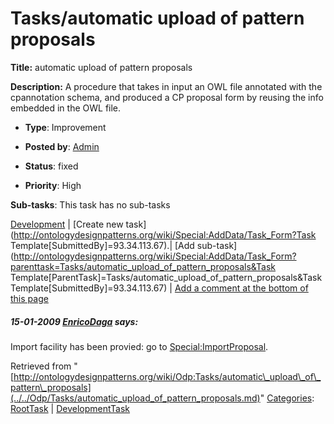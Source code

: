 #  Tasks/automatic upload of pattern proposals


__Title:__ automatic upload of pattern proposals


__Description:__ A procedure that takes in input an OWL file annotated with the cpannotation schema, and produced a CP proposal form by reusing the info embedded in the OWL file. 


  





* __Type__: Improvement
* __Posted by__: [Admin](http://ontologydesignpatterns.org/wiki/index.php?title=User:Admin&action=edit&redlink=1 "User:Admin (not yet written)")
* __Status__: fixed


* __Priority__: High




__Sub-tasks__:
This task has no sub-tasks




[Development](../../Odp/Development.md "Odp:Development") | [Create new task](http://ontologydesignpatterns.org/wiki/Special:AddData/Task_Form?Task Template[SubmittedBy]=93.34.113.67).| [Add sub-task](http://ontologydesignpatterns.org/wiki/Special:AddData/Task_Form?parenttask=Tasks/automatic_upload_of_pattern_proposals&Task Template[ParentTask]=Tasks/automatic_upload_of_pattern_proposals&Task Template[SubmittedBy]=93.34.113.67) | [Add a comment at the bottom of this page](http://ontologydesignpatterns.org/wiki/index.php?title=Odp:Add_comment&target=Odp:Tasks/automatic_upload_of_pattern_proposals#New_comment "http://ontologydesignpatterns.org/wiki/index.php?title=Odp:Add_comment&target=Odp:Tasks/automatic_upload_of_pattern_proposals#New_comment")
#####  15-01-2009 [EnricoDaga](../../User/EnricoDaga.md "User:EnricoDaga") says:


Import facility has been provied: go to [Special:ImportProposal](http://ontologydesignpatterns.org/wiki/Special:ImportProposal "Special:ImportProposal").





Retrieved from "[http://ontologydesignpatterns.org/wiki/Odp:Tasks/automatic\_upload\_of\_pattern\_proposals](../../Odp/Tasks/automatic_upload_of_pattern_proposals.md)"
 [Categories](http://ontologydesignpatterns.org/wiki/Special:Categories "Special:Categories"): [RootTask](../../Category/RootTask.md "Category:RootTask") | [DevelopmentTask](../../Category/DevelopmentTask.md "Category:DevelopmentTask")